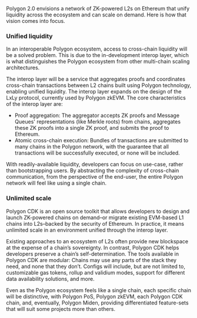 <style>
  [data-md-color-scheme="default"] {
    .md-main, .md-sidebar__scrollwrap {
          background-color: #ebf5fa !important;
    }
   }
  [data-md-color-scheme="slate"] {
      .md-main, .md-sidebar__scrollwrap {
            background-color: #b292f7 !important;
      }
   }
</style>

Polygon 2.0 envisions a network of ZK-powered L2s on Ethereum that unify liquidity across the ecosystem and can scale on demand. Here is how that vision comes into focus.

### Unified liquidity

In an interoperable Polygon ecosystem, access to cross-chain liquidity will be a solved problem. This is due to the in-development interop layer, which is what distinguishes the Polygon ecosystem from other multi-chain scaling architectures. 

The interop layer will be a service that aggregates proofs and coordinates cross-chain transactions between L2 chains built using Polygon technology, enabling unified liquidity. The interop layer expands on the design of the LxLy protocol, currently used by Polygon zkEVM. The core characteristics of the interop layer are:

- Proof aggregation: The aggregator accepts ZK proofs and Message Queues' representations (like Merkle roots) from chains, aggregates these ZK proofs into a single ZK proof, and submits the proof to Ethereum.
- Atomic cross-chain execution: Bundles of transactions are submitted to many chains in the Polygon network, with the guarantee that all transactions will be successfully executed, or none will be included.

With readily-available liquidity, developers can focus on use-case, rather than bootstrapping users. By abstracting the complexity of cross-chain communication, from the perspective of the end-user, the entire Polygon network will feel like using a single chain.

### Unlimited scale

Polygon CDK is an open source toolkit that allows developers to design and launch ZK-powered chains on demand–or migrate existing EVM-based L1 chains into L2s–backed by the security of Ethereum. In practice, it means unlimited scale in an environment unified through the interop layer.

Existing approaches to an ecosystem of L2s often provide new blockspace at the expense of a chain’s sovereignty. In contrast, Polygon CDK helps developers preserve a chain’s self-determination. The tools available in Polygon CDK are modular: Chains may use any parts of the stack they need, and none that they don’t. Configs will include, but are not limited to, customizable gas tokens, rollup and validium modes, support for different data availability solutions, and more.  

Even as the Polygon ecosystem feels like a single chain, each specific chain will be distinctive, with Polygon PoS, Polygon zkEVM, each Polygon CDK chain, and, eventually, Polygon Miden, providing differentiated feature-sets that will suit some projects more than others.

